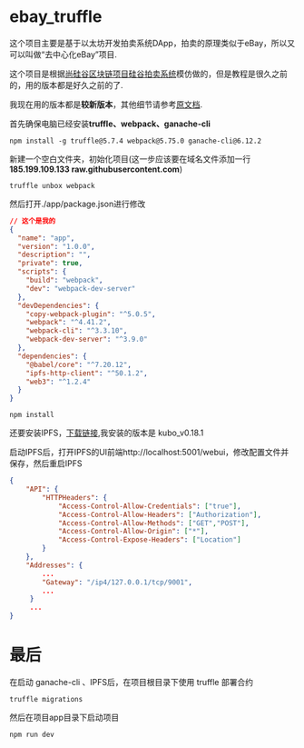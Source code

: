 # ebay_truffle

这个项目主要是基于以太坊开发拍卖系统DApp，拍卖的原理类似于eBay，所以又可以叫做“去中心化eBay”项目.

这个项目是根据[尚硅谷区块链项目硅谷拍卖系统](https://www.bilibili.com/video/BV1EJ411D7SL/)模仿做的，但是教程是很久之前的，用的版本都是好久之前的了.

我现在用的版本都是**较新版本**，其他细节请参考[原文档](https://github.com/confucianzuoyuan/blockchain-tutorial/tree/master/%E4%BB%A5%E5%A4%AA%E5%9D%8A%E6%95%99%E7%A8%8B/%E6%8B%8D%E5%8D%96%E5%BA%94%E7%94%A8).

首先确保电脑已经安装**truffle、webpack、ganache-cli**

```
npm install -g truffle@5.7.4 webpack@5.75.0 ganache-cli@6.12.2
```

新建一个空白文件夹，初始化项目(这一步应该要在域名文件添加一行**185.199.109.133  raw.githubusercontent.com**)

```
truffle unbox webpack
```

然后打开./app/package.json进行修改

```json
// 这个是我的
{
  "name": "app",
  "version": "1.0.0",
  "description": "",
  "private": true,
  "scripts": {
    "build": "webpack",
    "dev": "webpack-dev-server"
  },
  "devDependencies": {
    "copy-webpack-plugin": "^5.0.5",
    "webpack": "^4.41.2",
    "webpack-cli": "^3.3.10",
    "webpack-dev-server": "^3.9.0"
  },
  "dependencies": {
    "@babel/core": "^7.20.12",
    "ipfs-http-client": "^50.1.2",
    "web3": "^1.2.4"
  }
}
```

```
npm install
```

还要安装IPFS，[下载链接](https://dist.ipfs.tech/#kubo),我安装的版本是 kubo_v0.18.1

启动IPFS后，打开IPFS的UI前端http://localhost:5001/webui，修改配置文件并保存，然后重启IPFS

```json
{
	"API": {
		"HTTPHeaders": {
			"Access-Control-Allow-Credentials": ["true"],
			"Access-Control-Allow-Headers": ["Authorization"],
			"Access-Control-Allow-Methods": ["GET","POST"],
			"Access-Control-Allow-Origin": ["*"],
			"Access-Control-Expose-Headers": ["Location"]
		}
	},
	"Addresses": {
		...
		"Gateway": "/ip4/127.0.0.1/tcp/9001",
		...
     }
     ...
}     
```



# 最后

在启动 ganache-cli 、IPFS后，在项目根目录下使用 truffle 部署合约

```
truffle migrations
```

然后在项目app目录下启动项目

```
npm run dev
```



